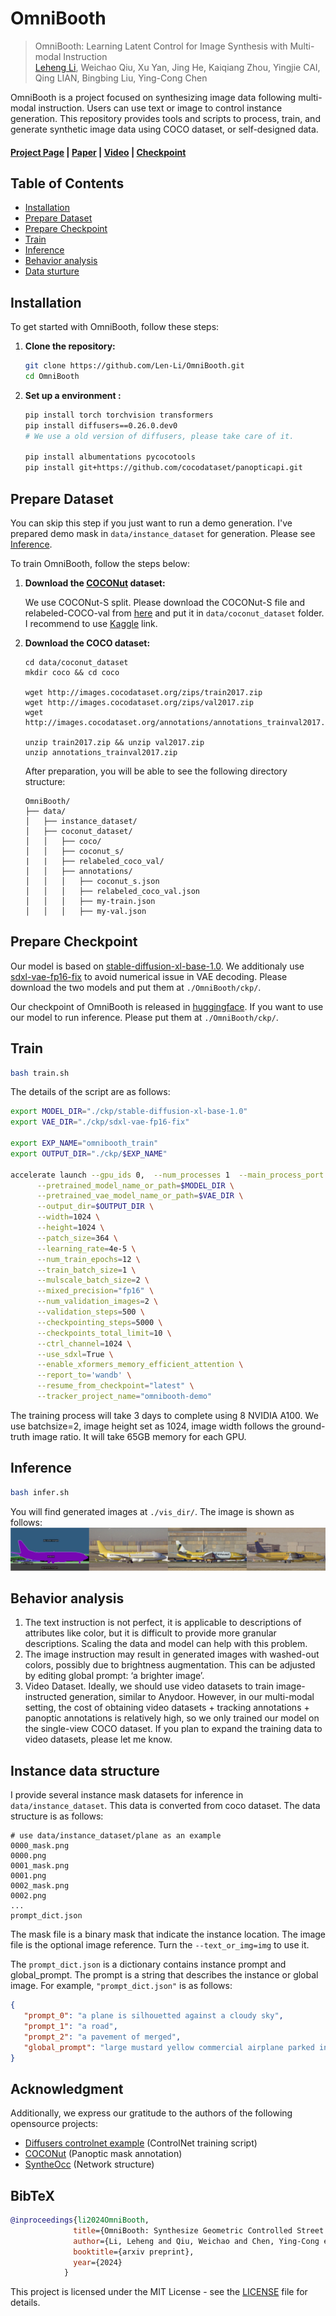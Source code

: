 # OmniBooth

> OmniBooth: Learning Latent Control for Image Synthesis with Multi-modal Instruction <br>
> [Leheng Li](https://len-li.github.io), Weichao Qiu, Xu Yan, Jing He, Kaiqiang Zhou, Yingjie CAI, Qing LIAN, Bingbing Liu, Ying-Cong Chen

OmniBooth is a project focused on synthesizing image data following multi-modal instruction. Users can use text or image to control instance generation. This repository provides tools and scripts to process, train, and generate synthetic image data using COCO dataset, or self-designed data.

#### [Project Page](https://len-li.github.io/omnibooth-web) | [Paper](https://arxiv.org/abs/2410.04932) | [Video](https://len-li.github.io/omnibooth-web/videos/teaser-user-draw.mp4) | [Checkpoint](https://huggingface.co/lilelife/Omnibooth)



## Table of Contents

  - [Installation](#installation)
  - [Prepare Dataset](#prepare-dataset)
  - [Prepare Checkpoint](#prepare-checkpoint)
  - [Train](#train)
  - [Inference](#inference)
  - [Behavior analysis](#behavior-analysis)
  - [Data sturture](#instance-data-structure)
  






## Installation

To get started with OmniBooth, follow these steps:

1. **Clone the repository:**
   ```bash
   git clone https://github.com/Len-Li/OmniBooth.git
   cd OmniBooth
   ```

2. **Set up a environment :**
   ```bash
   pip install torch torchvision transformers
   pip install diffusers==0.26.0.dev0 
   # We use a old version of diffusers, please take care of it.

   pip install albumentations pycocotools 
   pip install git+https://github.com/cocodataset/panopticapi.git
   ```




## Prepare Dataset

You can skip this step if you just want to run a demo generation. I've prepared demo mask in `data/instance_dataset` for generation. Please see [Inference](#inference).

To train OmniBooth, follow the steps below:

1. **Download the [COCONut](https://github.com/bytedance/coconut_cvpr2024/blob/main/preparing_datasets.md) dataset:**
    
    We use COCONut-S split.
    Please download the COCONut-S file and relabeled-COCO-val from [here](https://github.com/bytedance/coconut_cvpr2024?tab=readme-ov-file#dataset-splits) and put it in `data/coconut_dataset` folder. I recommend to use [Kaggle](https://www.kaggle.com/datasets/xueqingdeng/coconut) link.


2. **Download the COCO dataset:**
    ```
    cd data/coconut_dataset 
    mkdir coco && cd coco

    wget http://images.cocodataset.org/zips/train2017.zip
    wget http://images.cocodataset.org/zips/val2017.zip
    wget http://images.cocodataset.org/annotations/annotations_trainval2017.zip

    unzip train2017.zip && unzip val2017.zip
    unzip annotations_trainval2017.zip
    ```




    After preparation, you will be able to see the following directory structure:  

    ```
    OmniBooth/
    ├── data/
    │   ├── instance_dataset/
    │   ├── coconut_dataset/
    │   │   ├── coco/
    │   │   ├── coconut_s/
    |   |   ├── relabeled_coco_val/
    │   │   ├── annotations/
    │   │   │   ├── coconut_s.json
    │   │   │   ├── relabeled_coco_val.json
    │   │   │   ├── my-train.json
    │   │   │   ├── my-val.json
    ```



## Prepare Checkpoint
Our model is based on [stable-diffusion-xl-base-1.0](https://huggingface.co/stabilityai/stable-diffusion-xl-base-1.0). We additionaly use [sdxl-vae-fp16-fix](https://huggingface.co/madebyollin/sdxl-vae-fp16-fix) to avoid numerical issue in VAE decoding. Please download the two models and put them at `./OmniBooth/ckp/`.

Our checkpoint of OmniBooth is released in [huggingface](https://huggingface.co/lilelife/OmniBooth). If you want to use our model to run inference. Please put them at `./OmniBooth/ckp/`.

## Train 

   ```bash
   bash train.sh
   ```
The details of the script are as follows:
```bash
export MODEL_DIR="./ckp/stable-diffusion-xl-base-1.0"
export VAE_DIR="./ckp/sdxl-vae-fp16-fix"

export EXP_NAME="omnibooth_train"
export OUTPUT_DIR="./ckp/$EXP_NAME"

accelerate launch --gpu_ids 0,  --num_processes 1  --main_process_port 3226  train.py \
      --pretrained_model_name_or_path=$MODEL_DIR \
      --pretrained_vae_model_name_or_path=$VAE_DIR \
      --output_dir=$OUTPUT_DIR \
      --width=1024 \
      --height=1024 \
      --patch_size=364 \
      --learning_rate=4e-5 \
      --num_train_epochs=12 \
      --train_batch_size=1 \
      --mulscale_batch_size=2 \
      --mixed_precision="fp16" \
      --num_validation_images=2 \
      --validation_steps=500 \
      --checkpointing_steps=5000 \
      --checkpoints_total_limit=10 \
      --ctrl_channel=1024 \
      --use_sdxl=True \
      --enable_xformers_memory_efficient_attention \
      --report_to='wandb' \
      --resume_from_checkpoint="latest" \
      --tracker_project_name="omnibooth-demo" 
```

The training process will take 3 days to complete using 8 NVIDIA A100. We use batchsize=2, image height set as 1024, image width follows the ground-truth image ratio. It will take 65GB memory for each GPU.

## Inference 

```bash
bash infer.sh
```
You will find generated images at `./vis_dir/`. The image is shown as follows:
![image](./ckp/plane.jpg)


## Behavior analysis

1. The text instruction is not perfect, it is applicable to descriptions of attributes like color, but it is difficult to provide more granular descriptions. Scaling the data and model can help with this problem.
2. The image instruction may result in generated images with washed-out colors, possibly due to brightness augmentation. This can be adjusted by editing global prompt: ‘a brighter image’.
3. Video Dataset. Ideally, we should use video datasets to train image-instructed generation, similar to Anydoor. However, in our multi-modal setting, the cost of obtaining video datasets + tracking annotations + panoptic annotations is relatively high, so we only trained our model on the single-view COCO dataset. If you plan to expand the training data to video datasets, please let me know.


## Instance data structure

I provide several instance mask datasets for inference in `data/instance_dataset`. This data is converted from coco dataset. The data structure is as follows:

```
# use data/instance_dataset/plane as an example
0000_mask.png
0000.png
0001_mask.png
0001.png
0002_mask.png
0002.png
...
prompt_dict.json
```
The mask file is a binary mask that indicate the instance location. The image file is the optional image reference. Turn the `--text_or_img=img` to use it.

 The `prompt_dict.json` is a dictionary contains instance prompt and global_prompt. The prompt is a string that describes the instance or global image. For example, `"prompt_dict.json"` is as follows:

```json
{
   "prompt_0": "a plane is silhouetted against a cloudy sky", 
   "prompt_1": "a road", 
   "prompt_2": "a pavement of merged", 
   "global_prompt": "large mustard yellow commercial airplane parked in the airport"
}
```


## Acknowledgment
Additionally, we express our gratitude to the authors of the following opensource projects:

- [Diffusers controlnet example](https://github.com/huggingface/diffusers/tree/main/examples/controlnet) (ControlNet training script)
- [COCONut](https://github.com/bytedance/coconut_cvpr2024) (Panoptic mask annotation)
- [SyntheOcc](https://len-li.github.io/syntheocc-web/) (Network structure)



## BibTeX

```bibtex
@inproceedings{li2024OmniBooth,
              title={OmniBooth: Synthesize Geometric Controlled Street View Images through 3D Semantic MPIs},
              author={Li, Leheng and Qiu, Weichao and Chen, Ying-Cong et.al.},
              booktitle={arxiv preprint},
              year={2024}
            }
```

This project is licensed under the MIT License - see the [LICENSE](LICENSE) file for details.


